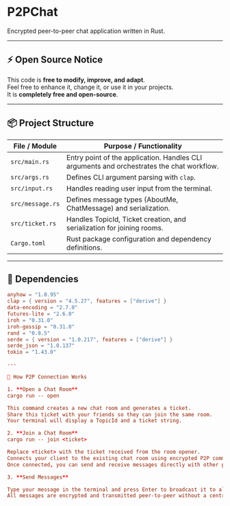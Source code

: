 # P2PChat

Encrypted peer-to-peer chat application written in Rust.

---

## ⚡ Open Source Notice

This code is **free to modify, improve, and adapt**.  
Feel free to enhance it, change it, or use it in your projects.  
It is **completely free and open-source**.

---

## 📦 Project Structure

| File / Module       | Purpose / Functionality |
|--------------------|-----------------------|
| `src/main.rs`       | Entry point of the application. Handles CLI arguments and orchestrates the chat workflow. |
| `src/args.rs`       | Defines CLI argument parsing with `clap`. |
| `src/input.rs`      | Handles reading user input from the terminal. |
| `src/message.rs`    | Defines message types (AboutMe, ChatMessage) and serialization. |
| `src/ticket.rs`     | Handles TopicId, Ticket creation, and serialization for joining rooms. |
| `Cargo.toml`        | Rust package configuration and dependency definitions. |

---

## 📖 Dependencies

```toml
anyhow = "1.0.95"
clap = { version = "4.5.27", features = ["derive"] }
data-encoding = "2.7.0"
futures-lite = "2.6.0"
iroh = "0.31.0"
iroh-gossip = "0.31.0"
rand = "0.8.5"
serde = { version = "1.0.217", features = ["derive"] }
serde_json = "1.0.137"
tokio = "1.43.0"

---

🔗 How P2P Connection Works

1. **Open a Chat Room**
cargo run -- open

This command creates a new chat room and generates a ticket.
Share this ticket with your friends so they can join the same room.
Your terminal will display a TopicId and a ticket string.

2. **Join a Chat Room**
cargo run -- join <ticket>

Replace <ticket> with the ticket received from the room opener.
Connects your client to the existing chat room using encrypted P2P communication.
Once connected, you can send and receive messages directly with other peers.

3. **Send Messages**

Type your message in the terminal and press Enter to broadcast it to all connected peers.
All messages are encrypted and transmitted peer-to-peer without a central server.
